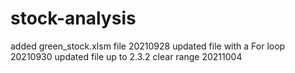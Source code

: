 # stock-analysis
added green_stock.xlsm file 20210928
updated file with a For loop 20210930
updated file up to 2.3.2 clear range 20211004